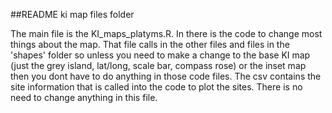 ##README ki map files folder

The main file is the KI_maps_platyms.R.  In there is the code to change most things about the map.  That file calls in the other files and files in the 'shapes' folder so unless you need to make a change to the base KI map (just the grey island, lat/long, scale bar, compass rose) or the inset map then you dont have to do anything in those code files. The csv contains the site information that is called into the code to plot the sites.  There is no need to change anything in this file.